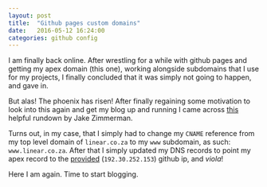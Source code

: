 ```yaml
---
layout: post
title:  "Github pages custom domains"
date:   2016-05-12 16:24:00
categories: github config 
---
```


I am finally back online. After wrestling for a while with github pages and getting my apex domain (this one), working alongside subdomains that I use for my projects, I finally concluded that it was simply not going to happen, and gave in. 

But alas! The phoenix has risen! After finally regaining some motivation to look into this again and get my blog up and running I came across [this][this] helpful rundown by Jake Zimmerman. 

Turns out, in my case, that I simply had to change my `CNAME` reference from my top level domain of `linear.co.za` to my `www` subdomain, as such: `www.linear.co.za`. 
After that I simply updated my DNS records to point my apex record to the [provided][ip] (`192.30.252.153`) github ip, and *viola*!

Here I am again. Time to start blogging.

[this]: http://blog.jez.io/2014/05/06/github-pages-custom-domains/
[ip]: https://help.github.com/articles/troubleshooting-custom-domains/#dns-record-doesnt-point-to-githubs-server
